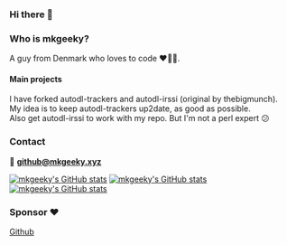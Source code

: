 ### Hi there 👋

### Who is mkgeeky?
A guy from Denmark who loves to code ❤️🧑‍💻.

#### Main projects
I have forked autodl-trackers and autodl-irssi (original by thebigmunch).<br />
My idea is to keep autodl-trackers up2date, as good as possible.<br />
Also get autodl-irssi to work with my repo. But I'm not a perl expert :confused:

### Contact
📧 **github@mkgeeky.xyz**

[![mkgeeky's GitHub stats](https://github-readme-stats.vercel.app/api?username=mkgeeky&show_icons=true&count_private=true)](https://github.com/mkgeeky)
[![mkgeeky's GitHub stats](https://github-readme-stats.vercel.app/api/top-langs/?username=mkgeeky&layout=compact)](https://github.com/mkgeeky)
[![mkgeeky's GitHub stats](https://github-readme-streak-stats.herokuapp.com/?user=mkgeeky&)](https://github.com/mkgeeky)

### Sponsor ❤️
[Github](https://github.com/sponsors/mkgeeky)
<!--
**mkgeeky/mkgeeky** is a ✨ _special_ ✨ repository because its `README.md` (this file) appears on your GitHub profile.

Here are some ideas to get you started:

- 🔭 I’m currently working on ...
- 🌱 I’m currently learning ...
- 👯 I’m looking to collaborate on ...
- 🤔 I’m looking for help with ...
- 💬 Ask me about ...
- 📫 How to reach me: ...
- 😄 Pronouns: ...
- ⚡ Fun fact: ...
-->
